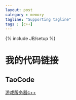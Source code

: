 ```yaml
---
layout: post
category : memory
tagline: "Supporting tagline"
tags : [c++]
---
```

{% include JB/setup %}

# 我的代码链接

## TaoCode
[游戏服务器c++](http://code.taobao.org/svn/reborn/trunk)